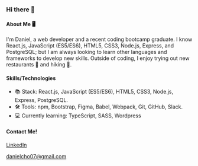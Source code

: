 ### Hi there 👋

#### About Me 🖥
I'm Daniel, a web developer and a recent coding bootcamp graduate. I know React.js, JavaScript (ES5/ES6), HTML5, CSS3, Node.js, Express, and PostgreSQL; but I am always looking to learn other languages and frameworks to develop new skills.  Outside of coding, I enjoy trying out new restaurants :fork_and_knife: and hiking 🥾.

#### Skills/Technologies

* :books: Stack: React.js, JavaScript (ES5/ES6), HTML5, CSS3, Node.js, Express, PostgreSQL. 
* 🛠 Tools: npm, Bootstrap, Figma, Babel, Webpack, Git, GitHub, Slack. 
* 💻 Currently learning: TypeScript, SASS, Wordpress

#### Contact Me!

[LinkedIn](https://www.linkedin.com/in/daniel-cho1/)

[danielcho07@gmail.com](mailto:danielcho07@gmail.com)
